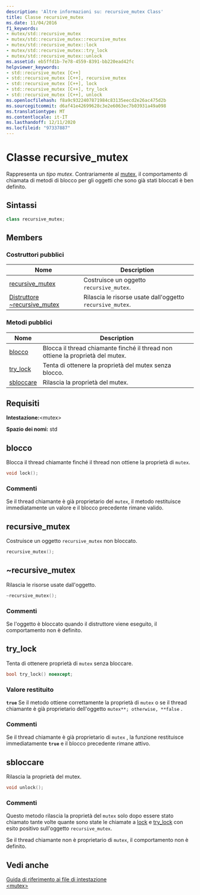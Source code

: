 ```yaml
---
description: 'Altre informazioni su: recursive_mutex Class'
title: Classe recursive_mutex
ms.date: 11/04/2016
f1_keywords:
- mutex/std::recursive_mutex
- mutex/std::recursive_mutex::recursive_mutex
- mutex/std::recursive_mutex::lock
- mutex/std::recursive_mutex::try_lock
- mutex/std::recursive_mutex::unlock
ms.assetid: eb5ffd1b-7e78-4559-8391-bb220ead42fc
helpviewer_keywords:
- std::recursive_mutex [C++]
- std::recursive_mutex [C++], recursive_mutex
- std::recursive_mutex [C++], lock
- std::recursive_mutex [C++], try_lock
- std::recursive_mutex [C++], unlock
ms.openlocfilehash: f8a9c9322407871984c83135eecd2e26ac475d2b
ms.sourcegitcommit: d6af41e42699628c3e2e6063ec7b03931a49a098
ms.translationtype: MT
ms.contentlocale: it-IT
ms.lasthandoff: 12/11/2020
ms.locfileid: "97337887"
---
```

# <a name="recursive_mutex-class"></a>Classe recursive_mutex

Rappresenta un *tipo mutex*. Contrariamente al [mutex](../standard-library/mutex-class-stl.md), il comportamento di chiamata di metodi di blocco per gli oggetti che sono già stati bloccati è ben definito.

## <a name="syntax"></a>Sintassi

```cpp
class recursive_mutex;
```

## <a name="members"></a>Members

### <a name="public-constructors"></a>Costruttori pubblici

|Nome|Description|
|----------|-----------------|
|[recursive_mutex](#recursive_mutex)|Costruisce un oggetto `recursive_mutex`.|
|[Distruttore ~recursive_mutex](#dtorrecursive_mutex_destructor)|Rilascia le risorse usate dall'oggetto `recursive_mutex`.|

### <a name="public-methods"></a>Metodi pubblici

|Nome|Description|
|----------|-----------------|
|[blocco](#lock)|Blocca il thread chiamante finché il thread non ottiene la proprietà del mutex.|
|[try_lock](#try_lock)|Tenta di ottenere la proprietà del mutex senza blocco.|
|[sbloccare](#unlock)|Rilascia la proprietà del mutex.|

## <a name="requirements"></a>Requisiti

**Intestazione:**\<mutex>

**Spazio dei nomi:** std

## <a name="lock"></a><a name="lock"></a> blocco

Blocca il thread chiamante finché il thread non ottiene la proprietà di `mutex`.

```cpp
void lock();
```

### <a name="remarks"></a>Commenti

Se il thread chiamante è già proprietario del `mutex`, il metodo restituisce immediatamente un valore e il blocco precedente rimane valido.

## <a name="recursive_mutex"></a><a name="recursive_mutex"></a> recursive_mutex

Costruisce un oggetto `recursive_mutex` non bloccato.

```cpp
recursive_mutex();
```

## <a name="recursive_mutex"></a><a name="dtorrecursive_mutex_destructor"></a>  ~recursive_mutex

Rilascia le risorse usate dall'oggetto.

```cpp
~recursive_mutex();
```

### <a name="remarks"></a>Commenti

Se l'oggetto è bloccato quando il distruttore viene eseguito, il comportamento non è definito.

## <a name="try_lock"></a><a name="try_lock"></a> try_lock

Tenta di ottenere proprietà di `mutex` senza bloccare.

```cpp
bool try_lock() noexcept;
```

### <a name="return-value"></a>Valore restituito

**`true`** Se il metodo ottiene correttamente la proprietà di `mutex` o se il thread chiamante è già proprietario dell'oggetto `mutex**; otherwise, **false` .

### <a name="remarks"></a>Commenti

Se il thread chiamante è già proprietario di `mutex` , la funzione restituisce immediatamente **`true`** e il blocco precedente rimane attivo.

## <a name="unlock"></a><a name="unlock"></a> sbloccare

Rilascia la proprietà del mutex.

```cpp
void unlock();
```

### <a name="remarks"></a>Commenti

Questo metodo rilascia la proprietà del `mutex` solo dopo essere stato chiamato tante volte quante sono state le chiamate a [lock](#lock) e [try_lock](#try_lock) con esito positivo sull'oggetto `recursive_mutex`.

Se il thread chiamante non è proprietario di `mutex`, il comportamento non è definito.

## <a name="see-also"></a>Vedi anche

[Guida di riferimento ai file di intestazione](../standard-library/cpp-standard-library-header-files.md)\
[\<mutex>](../standard-library/mutex.md)
